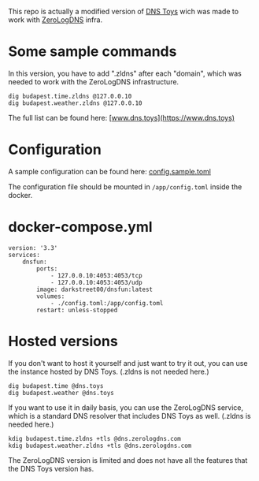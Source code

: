 This repo is actually a modified version of [DNS Toys](https://github.com/knadh/dns.toys) wich was made to work with [ZeroLogDNS](https://zerologdns.com) infra.

# Some sample commands
In this version, you have to add ".zldns" after each "domain", which was needed to work with the ZeroLogDNS infrastructure.
```
dig budapest.time.zldns @127.0.0.10
dig budapest.weather.zldns @127.0.0.10
```
The full list can be found here: [www.dns.toys](https://www.dns.toys)

# Configuration

A sample configuration can be found here: [config.sample.toml](https://github.com/ZeroLogDNS/dnsfun/blob/main/config.sample.toml)

The configuration file should be mounted in `/app/config.toml` inside the docker.

# docker-compose.yml
```
version: '3.3'
services:
    dnsfun:
        ports:
            - 127.0.0.10:4053:4053/tcp
            - 127.0.0.10:4053:4053/udp
        image: darkstreet00/dnsfun:latest
        volumes:
            - ./config.toml:/app/config.toml
        restart: unless-stopped
```
# Hosted versions
If you don't want to host it yourself and just want to try it out, you can use the instance hosted by DNS Toys. (.zldns is not needed here.)
```
dig budapest.time @dns.toys
dig budapest.weather @dns.toys
```

If you want to use it in daily basis, you can use the ZeroLogDNS service, which is a standard DNS resolver that includes DNS Toys as well. (.zldns is needed here.)
```
kdig budapest.time.zldns +tls @dns.zerologdns.com
kdig budapest.weather.zldns +tls @dns.zerologdns.com
```
The ZeroLogDNS version is limited and does not have all the features that the DNS Toys version has.
